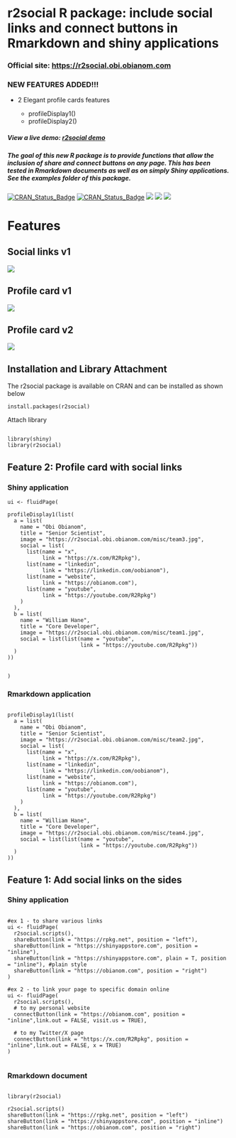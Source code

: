 # r2social R package: include social links and connect buttons in Rmarkdown and shiny applications

### Official site: https://r2social.obi.obianom.com

### NEW FEATURES ADDED!!!

 - 2 Elegant profile cards features
 
    - profileDisplay1()
    - profileDisplay2()

##### View a live demo: [r2social demo](https://rstudio-pubs-static.s3.amazonaws.com/979733_c818519050184128a6a74a27b8c84156.html)

##### The goal of this new R package is to provide functions that allow the inclusion of share and connect buttons on any page. This has been tested in Rmarkdown documents as well as on simply Shiny applications. See the examples folder of this package.

[![CRAN\_Status\_Badge](https://img.shields.io/badge/rPkgNet-published-green)](https://rpkg.net/package/r2social) [![CRAN\_Status\_Badge](https://www.r-pkg.org/badges/version/r2social)](https://cran.r-project.org/package=r2social) [![](https://cranlogs.r-pkg.org/badges/r2social)](https://cran.r-project.org/package=r2social)
[![](https://cranlogs.r-pkg.org/badges/last-week/r2social)](https://cran.r-project.org/package=r2social)
[![](https://cranlogs.r-pkg.org/badges/grand-total/r2social)](https://cran.r-project.org/package=r2social)



# Features

## Social links v1

![](https://r2social.obi.obianom.com/r2social2.gif)

## Profile card v1

![](https://r2social.obi.obianom.com/misc/feature1.gif)

## Profile card v2

![](https://r2social.obi.obianom.com/feature2.gif)

## Installation and Library Attachment

The r2social package is available on CRAN and can be installed as shown below

`install.packages(r2social)`

Attach library 

```{r}

library(shiny)
library(r2social)

```

## Feature 2: Profile card with social links

### Shiny application

```{r}
ui <- fluidPage(

profileDisplay1(list(
  a = list(
    name = "Obi Obianom",
    title = "Senior Scientist",
    image = "https://r2social.obi.obianom.com/misc/team3.jpg",
    social = list(
      list(name = "x",
           link = "https://x.com/R2Rpkg"),
      list(name = "linkedin",
           link = "https://linkedin.com/oobianom"),
      list(name = "website",
           link = "https://obianom.com"),
      list(name = "youtube",
           link = "https://youtube.com/R2Rpkg")
    )
  ),
  b = list(
    name = "William Hane",
    title = "Core Developer",
    image = "https://r2social.obi.obianom.com/misc/team1.jpg",
    social = list(list(name = "youtube",
                       link = "https://youtube.com/R2Rpkg"))
  )
))


)

```

### Rmarkdown application

```{r}

profileDisplay1(list(
  a = list(
    name = "Obi Obianom",
    title = "Senior Scientist",
    image = "https://r2social.obi.obianom.com/misc/team2.jpg",
    social = list(
      list(name = "x",
           link = "https://x.com/R2Rpkg"),
      list(name = "linkedin",
           link = "https://linkedin.com/oobianom"),
      list(name = "website",
           link = "https://obianom.com"),
      list(name = "youtube",
           link = "https://youtube.com/R2Rpkg")
    )
  ),
  b = list(
    name = "William Hane",
    title = "Core Developer",
    image = "https://r2social.obi.obianom.com/misc/team4.jpg",
    social = list(list(name = "youtube",
                       link = "https://youtube.com/R2Rpkg"))
  )
))

```

## Feature 1: Add social links on the sides

### Shiny application

```{r}

#ex 1 - to share various links
ui <- fluidPage(
  r2social.scripts(),
  shareButton(link = "https://rpkg.net", position = "left"),
  shareButton(link = "https://shinyappstore.com", position = "inline"),
  shareButton(link = "https://shinyappstore.com", plain = T, position = "inline"), #plain style
  shareButton(link = "https://obianom.com", position = "right")
)

#ex 2 - to link your page to specific domain online
ui <- fluidPage(
  r2social.scripts(),
  # to my personal website
  connectButton(link = "https://obianom.com", position = "inline",link.out = FALSE, visit.us = TRUE),

  # to my Twitter/X page
  connectButton(link = "https://x.com/R2Rpkg", position = "inline",link.out = FALSE, x = TRUE)
)


```

### Rmarkdown document

```{r}

library(r2social)

r2social.scripts()
shareButton(link = "https://rpkg.net", position = "left")
shareButton(link = "https://shinyappstore.com", position = "inline")
shareButton(link = "https://obianom.com", position = "right")





```
